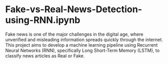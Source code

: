 # Fake-vs-Real-News-Detection-using-RNN.ipynb
Fake news is one of the major challenges in the digital age, where unverified and misleading information spreads quickly through the internet. This project aims to develop a machine learning pipeline using Recurrent Neural Networks (RNN), specifically Long Short-Term Memory (LSTM), to classify news articles as Real or Fake.
